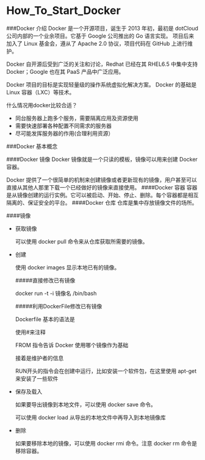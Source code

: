 # How_To_Start_Docker

###Docker 介绍
Docker 是一个开源项目，诞生于 2013 年初，最初是 dotCloud 公司内部的一个业余项目。它基于 Google 公司推出的 Go 语言实现。 项目后来加入了 Linux 基金会，遵从了 Apache 2.0 协议，项目代码在 GitHub 上进行维护。

Docker 自开源后受到广泛的关注和讨论，Redhat 已经在其 RHEL6.5 中集中支持 Docker；Google 也在其 PaaS 产品中广泛应用。

Docker 项目的目标是实现轻量级的操作系统虚拟化解决方案。 Docker 的基础是 Linux 容器（LXC）等技术。

什么情况用docker比较合适？
* 同台服务器上跑多个服务，需要隔离应用及资源使用
* 需要快速部署各种配置不同需求的服务器
* 尽可能发挥服务器的作用(合理利用资源）

###Docker 基本概念

####Docker 镜像
Docker 镜像就是一个只读的模板，镜像可以用来创建 Docker 容器。

Docker 提供了一个很简单的机制来创建镜像或者更新现有的镜像，用户甚至可以直接从其他人那里下载一个已经做好的镜像来直接使用。
####Docker 容器
容器是从镜像创建的运行实例。它可以被启动、开始、停止、删除。每个容器都是相互隔离的、保证安全的平台。
####Docker 仓库
仓库是集中存放镜像文件的场所。

####镜像
* 获取镜像
  
  可以使用 docker pull 命令来从仓库获取所需要的镜像。
* 创建
  
  使用 docker images 显示本地已有的镜像。
  
  #####直接修改已有镜像
  
  docker run -t -i 镜像名 /bin/bash
  
  #####利用DockerFile修改已有镜像
  
  Dockerfile 基本的语法是
  
   使用#来注释
   
   FROM 指令告诉 Docker 使用哪个镜像作为基础
   
   接着是维护者的信息
   
   RUN开头的指令会在创建中运行，比如安装一个软件包，在这里使用 apt-get 来安装了一些软件
* 保存及载入
   
   如果要导出镜像到本地文件，可以使用 docker save 命令。
   
   可以使用 docker load 从导出的本地文件中再导入到本地镜像库
* 删除

   如果要移除本地的镜像，可以使用 docker rmi 命令。注意 docker rm 命令是移除容器。


